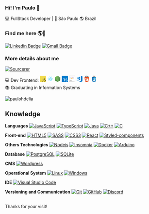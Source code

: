 ### Hi! I'm Paulo 👋

💻 FullStack Developer | 🏡 São Paulo 🌎 Brazil

### Find me here 🌎💬

[![Linkedin Badge](https://img.shields.io/badge/-LinkedIn-blue?style=flat-square&logo=Linkedin&logoColor=white&link=https://www.linkedin.com/in/paulodelia/)](https://www.linkedin.com/in/paulodelia/)
[![Gmail Badge](https://img.shields.io/badge/-Gmail-c14438?style=flat-square&logo=Gmail&logoColor=white&link=mailto:paulohdelia@gmail.com)](mailto:paulohdelia@gmail.com)


### More details about me

[![Sourcerer](https://img.shields.io/badge/Sourcerer-Profile-important)](https://sourcerer.io/paulohdelia)

💻 Dev Frontend: 
<code><img height="20" src="https://raw.githubusercontent.com/github/explore/80688e429a7d4ef2fca1e82350fe8e3517d3494d/topics/javascript/javascript.png"></code>
<code><img height="20" src="https://raw.githubusercontent.com/github/explore/80688e429a7d4ef2fca1e82350fe8e3517d3494d/topics/react/react.png"></code>
<code><img height="20" src="https://raw.githubusercontent.com/github/explore/80688e429a7d4ef2fca1e82350fe8e3517d3494d/topics/nodejs/nodejs.png"></code>
<code><img height="20" src="https://raw.githubusercontent.com/github/explore/80688e429a7d4ef2fca1e82350fe8e3517d3494d/topics/typescript/typescript.png"></code>
<code><img height="20" src="https://raw.githubusercontent.com/github/explore/80688e429a7d4ef2fca1e82350fe8e3517d3494d/topics/styled-components/styled-components.png"></code>
<code><img height="20" src="https://raw.githubusercontent.com/github/explore/80688e429a7d4ef2fca1e82350fe8e3517d3494d/topics/visual-studio-code/visual-studio-code.png"></code>
<code><img height="20" src="https://raw.githubusercontent.com/github/explore/80688e429a7d4ef2fca1e82350fe8e3517d3494d/topics/html/html.png"></code>
<code><img height="20" src="https://raw.githubusercontent.com/github/explore/80688e429a7d4ef2fca1e82350fe8e3517d3494d/topics/css/css.png"></code><br>
📚 Graduating in Information Systems<br>

<img src="https://github-readme-stats.vercel.app/api?username=paulohdelia&show_icons=true" alt="paulohdelia" />

## Knowledge

**Languages**
[![JavaScript](https://img.shields.io/badge/-JavaScript-black?style=flat-square&logo=javascript&link=https://github.com/paulohdelia/)](https://github.com/paulohdelia/)
[![TypeScript](https://img.shields.io/badge/-TypeScript-007ACC?style=flat-square&logo=typescript&link=https://github.com/paulohdelia/)](https://github.com/paulohdelia/)
[![Java](https://img.shields.io/badge/-Java-ff0000?style=flat-square&logo=Java&link=https://github.com/paulohdelia/)](https://github.com/paulohdelia/)
[![C++](https://img.shields.io/badge/-C++-00599C?style=flat-square&logo=c++&link=https://github.com/paulohdelia/)](https://github.com/paulohdelia/)
[![C](https://img.shields.io/badge/-A8B9CC?style=flat-square&logo=c&logoColor=white&link=https://github.com/paulohdelia/)](https://github.com/paulohdelia/)


**Front-end**
[![HTML5](https://img.shields.io/badge/-HTML5-E34F26?style=flat-square&logo=html5&logoColor=white&link=https://github.com/paulohdelia/)](https://github.com/paulohdelia/)
[![SASS](https://img.shields.io/badge/-SASS-ed9ac2?style=flat-square&logo=sass)](https://github.com/paulohdelia/)
[![CSS3](https://img.shields.io/badge/-CSS3-1572B6?style=flat-square&logo=css3&link=https://github.com/paulohdelia/)](https://github.com/paulohdelia/)
[![React](https://img.shields.io/badge/-React-black?style=flat-square&logo=react&link=https://github.com/paulohdelia/)](https://github.com/paulohdelia/)
[![Styled-components](https://img.shields.io/badge/-Styled%20Components-pink?style=flat-square&logo=styled-components)](https://github.com/paulohdelia/)

**Others Technologies**
[![Nodejs](https://img.shields.io/badge/-Nodejs-black?style=flat-square&logo=Node.js&link=https://github.com/paulohdelia/)](https://github.com/paulohdelia/)
[![Insomnia](https://img.shields.io/badge/-Insomnia-5849BE?style=flat-square&logo=Insomnia&link=https://github.com/paulohdelia/)](https://github.com/paulohdelia/)
[![Docker](https://img.shields.io/badge/-Docker-black?style=flat-square&logo=docker&link=https://github.com/paulohdelia/)](https://github.com/paulohdelia/)
[![Arduino](https://img.shields.io/badge/-Arduino-96D9D9?style=flat-square&logo=arduino&link=https://github.com/paulohdelia/)](https://github.com/paulohdelia/)


**Database**
[![PostgreSQL](https://img.shields.io/badge/-PostgreSQL-336791?style=flat-square&logo=postgresql&link=https://github.com/paulohdelia/)](https://github.com/paulohdelia/)
[![SQLite](https://img.shields.io/badge/-SQLite-003B57?style=flat-square&logo=sqlite&link=https://github.com/paulohdelia/)](https://github.com/paulohdelia/)

**CMS**
[![Wordpress](https://img.shields.io/badge/-Wordpress-21759B?style=flat-square&logo=Wordpress&link=https://github.com/paulohdelia/)](https://github.com/paulohdelia/)

**Operational System**
[![Linux](https://img.shields.io/badge/-Linux-333333?style=flat-square&logo=Linux&link=https://github.com/paulohdelia/)](https://github.com/paulohdelia/)
[![Windows](https://img.shields.io/badge/-Windows-0078D6?style=flat-square&logo=Windows&link=https://github.com/paulohdelia/)](https://github.com/paulohdelia/)

**IDE**
[![Visual Studio Code](https://img.shields.io/badge/-Visual%20Studio%20Code-007ACC?style=flat-square&logo=VisualStudioCode&link=https://github.com/paulohdelia/)](https://github.com/paulohdelia/)

**Versioning and Communication**
[![Git](https://img.shields.io/badge/-Git-black?style=flat-square&logo=git&link=https://github.com/paulohdelia/)](https://github.com/paulohdelia/)
[![GitHub](https://img.shields.io/badge/-GitHub-181717?style=flat-square&logo=github&link=https://github.com/paulohdelia/)](https://github.com/paulohdelia/)
[![Discord](https://img.shields.io/badge/-Discord-000000?style=flat-square&logo=Discord&link=https://github.com/paulohdelia/)](https://github.com/paulohdelia/)

<br/>
Thanks for your visit!
